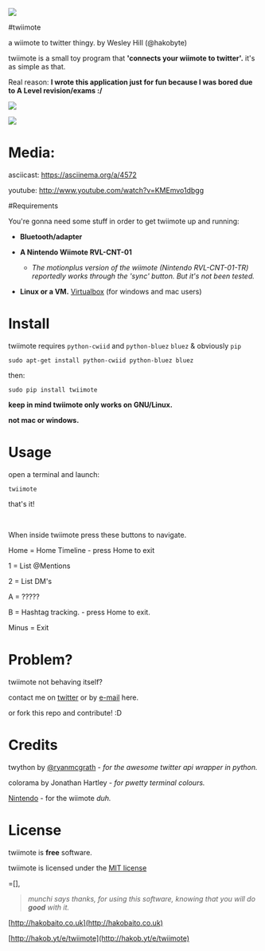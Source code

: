 ![](https://pbs.twimg.com/media/BBCxQoPCAAE7gSW.gif)

#twiimote


a wiimote to twitter thingy.
by Wesley Hill (@hakobyte)

twiimote is a small toy program that **'connects your wiimote to twitter'.**
it's as simple as that.

Real reason: **I wrote this application just for fun because I was bored due to A Level revision/exams :/**

![](http://www.hakobaito.co.uk/content/twiimote_1376196174_sd.png)

![](http://www.hakobaito.co.uk/content/vHD3l6WvgOHtXUYho0S7t0ixzGMYzU9owcbuTY8EiAtDO1bWFu5GpPpBcLnekwL.gif)

Media:
===============
asciicast:
https://asciinema.org/a/4572

youtube:
http://www.youtube.com/watch?v=KMEmvo1dbgg

#Requirements

You're gonna need some stuff in order to get
twiimote up and running:

+ **Bluetooth/adapter**

+ **A Nintendo Wiimote RVL-CNT-01**

	+ _The motionplus version of the wiimote (Nintendo RVL-CNT-01-TR) reportedly works through the 'sync' button. But it's not been tested._

+ **Linux or a VM.** [Virtualbox](https://www.virtualbox.org) (for windows and mac users)


Install
===============

twiimote requires ```python-cwiid``` and ```python-bluez``` ```bluez``` & obviously ```pip```

    sudo apt-get install python-cwiid python-bluez bluez

then:

    sudo pip install twiimote

**keep in mind twiimote only works on GNU/Linux.**

**not mac or windows.**

Usage
===============
open a terminal and launch:

	twiimote 

that's it!

<br />

When inside twiimote press these buttons to navigate.
                                                                          
Home = Home Timeline - press Home to exit  

1 = List @Mentions 
          
2 = List DM's    
                 
A = ?????        

B = Hashtag tracking. - press Home to exit.

Minus = Exit 

Problem?
===============
twiimote not behaving itself?

contact me on [twitter](https://twitter.com/hakobyte) or by [e-mail](hakobyte@gmail.com) here.

or fork this repo and contribute! :D


Credits
===============
twython by [@ryanmcgrath](https://twitter.com/ryanmcgrath) - _for the awesome twitter api wrapper in python._

colorama by Jonathan Hartley - _for pwetty terminal colours._

[Nintendo](https://nintendo.com) - for the wiimote _duh._


License
===============
twiimote is **free** software.

twiimote is licensed under the [MIT license](http://opensource.org/licenses/MIT)

=[],

 > _munchi says thanks, for using this software, knowing that you will do **good** with it._	

[http://hakobaito.co.uk](http://hakobaito.co.uk)


[http://hakob.yt/e/twiimote](http://hakob.yt/e/twiimote)
